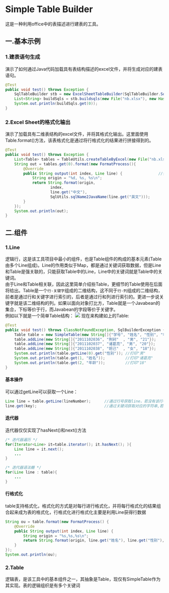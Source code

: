 ﻿# Simple Table Builder
这是一种利用office中的表描述进行建表的工具。
## 一.基本示例

### 1.建表语句生成
演示了如何通过Java代码加载具有表结构描述的excel文件，并将生成对应的建表语句。
```Java
@Test
public void test() throws Exception {
	SqlTableBuilder stb = new ExcelSheetTableBuilder(SqlTableBuilder.SqlType.SqlServer);		//创建支持SqlServer建表的SqlTableBuilder
	List<String> buildSqls = stb.buildsqls(new File("nb.xlsx"), new HashMap<>());				//获得对应excel中所有sheet的建表语句，hashMap用于记录错误
	System.out.println(buildSqls.get(0));
}
```

### 2.Excel Sheet的格式化输出
演示了加载具有二维表结构的excel文件，并将其格式化输出。这里面使用Table.format()方法，该表格式化是通过将行格式化的结果进行拼接得到的。
```Java
@Test
public void test() throws Exception {
	List<Table> tables = TableUtils.createTableByExcel(new File("nb.xlsx"));	//所有sheet转为Table
	String out = tables.get(0).format(new FormatProcess(){						//每个Table都支持格式化
		@Override
		public String output(int index, Line line) {				//会按行顺序进入该方法，以格式化该行。最终的Table格式化就是所有行格式化结果的拼接
			String origin = "%d, %s, %s\n";
			return String.format(origin, 
					index,
					line.get("中文"), 
					SqlUtils.sqlName2JavaName(line.get("英文")));
		}
	});
	System.out.println(out);
}

```


## 二.组件
### 1.Line
逻辑行，这是该工具项目中最小的组件，也是Table组件的构成的基本元素(Table由多个Line组成)。Line的作用类似于Map，都是通过关键词获取数据，但是Line和Table是强关联的，只能获取Table中的Line，Line中的关键词就是Table中的关键词。<br>
由于Line和Table相关联，因此这里简单介绍些Table，更细节的Table使用在后面将给出。Table是一个`行-关键字`组成的二维结构，这不同于`行-列`组成的二维结构，前者是通过行和关键字进行索引的，后者是通过行和列进行索引的。更进一步说关键字就是该二维结构的列。如果以面向对象打比方，Table就是一个Javabean的集合，下标等价于行，而Javabean的字段等价于关键字。<br>
例如以下就是一个简单Table结构：
![](https://github.com/lsj9383/simple-table-builder/blob/master/icon/simple-table-demo.png)
现在来构建如上的Table:
```Java
@Test
public void test() throws ClassNotFoundException, SqlBuilderException {
	Table table = new SimpleTable(new String[]{"学号", "姓名", "性别", "年龄"});
	table.addLine(new String[]{"2011102036", "荆轲"  , "男", "21"});
	table.addLine(new String[]{"2011102037", "诸葛亮", "男", "20"});
	table.addLine(new String[]{"2011102038", "妲己"  , "女", "18"});
	System.out.println(table.getLine(0).get("性别"));	//打印"男"
	System.out.println(table.get(1, "姓名"));			//打印"诸葛亮"
	System.out.println(table.get(2, "年龄"));			//打印"18"
}
```
#### 基本操作
可以通过getLine可以获取一个Line：
```Java
Line line = table.getLine(lineNumber);		//通过行号获取line，若没有该行号返回null。
line.get(key);								//通过关键词获取对应的字符串,若没有该关键词返回null。该关键词强依赖table中的关键词。
```
#### 迭代器
迭代器仅仅实现了hasNext()和next()方法
```Java
/* 迭代器遍历 */
for(Iterator<Line> it=table.iterator(); it.hasNext(); ){
	Line line = it.next();
	...
}

/* 迭代器语法糖 */
for(Line line : table){
	...
}
```
#### 行格式化
table支持格式化，格式化的方式是对每行进行格式化，并将每行格式化的结果组合起来成为表的格式化，行格式化进行格式化主要是利用Line获得行数据
```Java
String ou = table.format(new FormatProcess() {
	@Override
	public String output(int index, Line line) {
		String origin = "%s,%s,%s\n";
		return String.format(origin, line.get("姓名"), line.get("性别"), line.get("年龄"));
	}
});
System.out.println(ou);
```

### 2.Table
逻辑表，是该工具中的基本组件之一，其抽象是Table，现仅有SimpleTable作为其实现。表的逻辑组织是有多个关键词